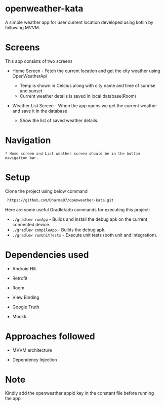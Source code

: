 # openweather-kata

A simple weather app for user current location developed using kotlin by following MVVM. 

# Screens

This app consists of two screens

* Home Screen - Fetch the current location and get the city weather using OpenWeatherApi
    * Temp is shown in Celcius along with city name and time of sunrise and sunset
    * Current weather details is saved in local database(Room)
    
    
* Weather List Screen - When the app opens we get the current weather and save it in the database
    * Show the list of saved weather details.
    
    
# Navigation

    * Home screen and List weather screen should be in the bottom navigation bar.

# Setup

Clone the project using below command

```bash
 https://github.com/Dharma07/openweather-kata.git
```

Here are some useful Gradle/adb commands for executing this project:

 * `./gradlew runApp` - Builds and install the debug apk on the current connected device.
 * `./gradlew compileApp` - Builds the debug apk.
 * `./gradlew runUnitTests` - Execute unit tests (both unit and integration).
 
 
 # Dependencies used
 
 - Android Hilt
 
 - Retrofit
 
 - Room
 
 - View Binding
 
 - Google Truth 
 
 - Mockk
 
 # Approaches followed 
 
- MVVM architecture

- Dependency Injection

 # Note
 Kindly add the openweather appid key in the constant file before running the app
